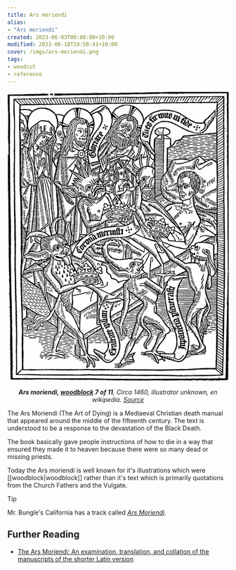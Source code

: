 ```yaml
---
title: Ars moriendi
alias: 
- "Ars moriendi"
created: 2023-06-03T00:00:00+10:00
modified: 2023-06-18T19:58:41+10:00
cover: /imgs/ars-moriendi.png
tags:
- woodcut
- reference
---
```


![Demons tempt the dying man with crowns (a medieval allegory to earthly pride) under the disapproving gaze of Mary, Christ and God.](imgs/ars-moriendi.png)
*<center>**Ars moriendi, [woodblock](woodblock.md) 7 of 11**, Circa 1460, illustrator unknown, en wikipedia. [Source](http://userpage.fu-berlin.de/~aeimhof/seelefr.htm)</center>*

The Ars Moriendi (The Art of Dying) is a Mediaeval Christian death manual that appeared around the middle of the fifteenth century. The text is understood to be a response to the devastation of the Black Death.

The book basically gave people instructions of how to die in a way that ensured they made it to heaven because there were so many dead or missing priests.

Today the Ars moriendi is well known for it's illustrations which were [[woodblock|woodblock]] rather than it's text which is primarily quotations from the Church Fathers and the Vulgate.

>[!tip]
>
> Mr. Bungle's California has a track called *[Ars Moriendi](https://www.youtube.com/watch?v=tUOWTmOP4FQ)*.

## Further Reading
- [The Ars Moriendi: An examination, translation, and collation of the manuscripts of the shorter Latin version](https://www.medievalists.net/2012/02/the-ars-moriendi-an-examination-translation-and-collation-of-the-manuscripts-of-the-shorter-latin-version/)